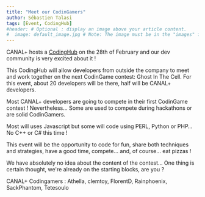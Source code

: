 ```yaml
---
title: "Meet our CodinGamers"
author: Sébastien Talasi
tags: [Event, CodingHub]
#header: # Optional : display an image above your article content.
#  image: default_image.jpg # Note: The image must be in the "images" folder.
---
```

CANAL+ hosts a [CodingHub](https://www.facebook.com/events/233028310478983/) on the 28th of February and our dev community is very excited about it !  

This CodingHub will allow developers from outside the company to meet and work together on the next  CodinGame contest: Ghost In The Cell.
For this event, about 20 developers will be there, half will be CANAL+ developers. 

Most CANAL+ developers are going to compete in their first CodinGame contest !
Nevertheless... Some are used to compete during hackathons or are solid CodinGamers.

Most will uses Javascript but some will code using PERL, Python or PHP… No C++ or C# this time !

This event will be the opportunity to code for fun, share both techniques and strategies, have a good time, compete… and, of course… eat pizzas !

We have absolutely no idea about the content of the contest… 
One thing is certain thought, we're already on the starting blocks, are you ?

CANAL+ Codingamers : Athella, clemtoy, FlorentD, Rainphoenix, SackPhantom, Tetesoulo
